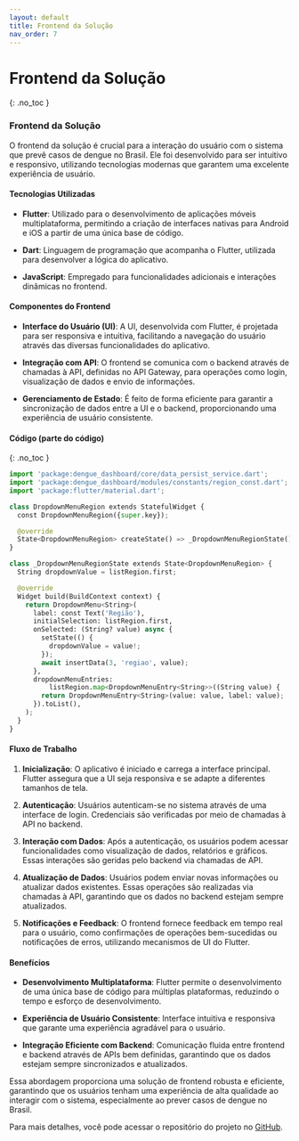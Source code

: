 ```yaml
---
layout: default
title: Frontend da Solução
nav_order: 7
---
```


# Frontend da Solução
{: .no_toc }

### Frontend da Solução

O frontend da solução é crucial para a interação do usuário com o sistema que prevê casos de dengue no Brasil. Ele foi desenvolvido para ser intuitivo e responsivo, utilizando tecnologias modernas que garantem uma excelente experiência de usuário.

#### Tecnologias Utilizadas

- **Flutter**: Utilizado para o desenvolvimento de aplicações móveis multiplataforma, permitindo a criação de interfaces nativas para Android e iOS a partir de uma única base de código.

- **Dart**: Linguagem de programação que acompanha o Flutter, utilizada para desenvolver a lógica do aplicativo.

- **JavaScript**: Empregado para funcionalidades adicionais e interações dinâmicas no frontend.

#### Componentes do Frontend

- **Interface do Usuário (UI)**: A UI, desenvolvida com Flutter, é projetada para ser responsiva e intuitiva, facilitando a navegação do usuário através das diversas funcionalidades do aplicativo.

- **Integração com API**: O frontend se comunica com o backend através de chamadas à API, definidas no API Gateway, para operações como login, visualização de dados e envio de informações.

- **Gerenciamento de Estado**: É feito de forma eficiente para garantir a sincronização de dados entre a UI e o backend, proporcionando uma experiência de usuário consistente.



#### Código (parte do código)
{: .no_toc }
```python
import 'package:dengue_dashboard/core/data_persist_service.dart';
import 'package:dengue_dashboard/modules/constants/region_const.dart';
import 'package:flutter/material.dart';

class DropdownMenuRegion extends StatefulWidget {
  const DropdownMenuRegion({super.key});

  @override
  State<DropdownMenuRegion> createState() => _DropdownMenuRegionState();
}

class _DropdownMenuRegionState extends State<DropdownMenuRegion> {
  String dropdownValue = listRegion.first;

  @override
  Widget build(BuildContext context) {
    return DropdownMenu<String>(
      label: const Text('Região'),
      initialSelection: listRegion.first,
      onSelected: (String? value) async {
        setState(() {
          dropdownValue = value!;
        });
        await insertData(3, 'regiao', value);
      },
      dropdownMenuEntries:
          listRegion.map<DropdownMenuEntry<String>>((String value) {
        return DropdownMenuEntry<String>(value: value, label: value);
      }).toList(),
    );
  }
}
```


#### Fluxo de Trabalho

1. **Inicialização**: O aplicativo é iniciado e carrega a interface principal. Flutter assegura que a UI seja responsiva e se adapte a diferentes tamanhos de tela.

2. **Autenticação**: Usuários autenticam-se no sistema através de uma interface de login. Credenciais são verificadas por meio de chamadas à API no backend.

3. **Interação com Dados**: Após a autenticação, os usuários podem acessar funcionalidades como visualização de dados, relatórios e gráficos. Essas interações são geridas pelo backend via chamadas de API.

4. **Atualização de Dados**: Usuários podem enviar novas informações ou atualizar dados existentes. Essas operações são realizadas via chamadas à API, garantindo que os dados no backend estejam sempre atualizados.

5. **Notificações e Feedback**: O frontend fornece feedback em tempo real para o usuário, como confirmações de operações bem-sucedidas ou notificações de erros, utilizando mecanismos de UI do Flutter.

#### Benefícios

- **Desenvolvimento Multiplataforma**: Flutter permite o desenvolvimento de uma única base de código para múltiplas plataformas, reduzindo o tempo e esforço de desenvolvimento.

- **Experiência de Usuário Consistente**: Interface intuitiva e responsiva que garante uma experiência agradável para o usuário.

- **Integração Eficiente com Backend**: Comunicação fluida entre frontend e backend através de APIs bem definidas, garantindo que os dados estejam sempre sincronizados e atualizados.

Essa abordagem proporciona uma solução de frontend robusta e eficiente, garantindo que os usuários tenham uma experiência de alta qualidade ao interagir com o sistema, especialmente ao prever casos de dengue no Brasil.

Para mais detalhes, você pode acessar o repositório do projeto no [GitHub](https://github.com/FranklinAurelio/Engenharia_de_software_PPGCC).
